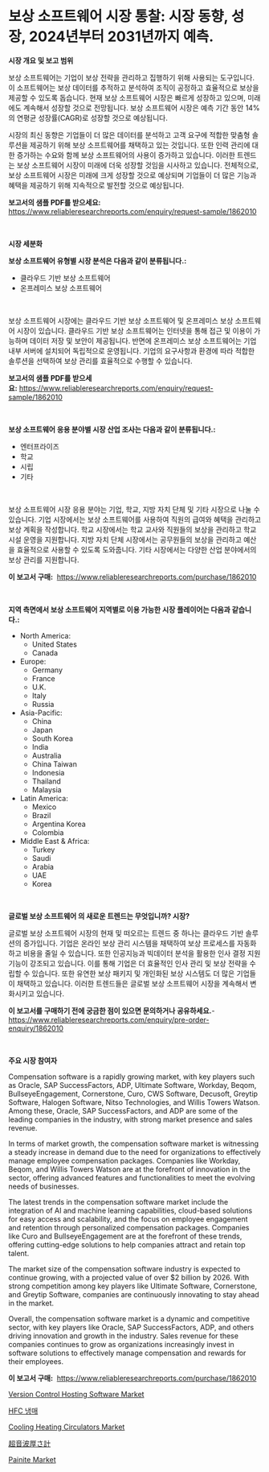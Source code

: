 <p><h1>보상 소프트웨어 시장 통찰: 시장 동향, 성장, 2024년부터 2031년까지 예측.</h1></p><p><strong>시장 개요 및 보고 범위</strong></p>
<p><p>보상 소프트웨어는 기업이 보상 전략을 관리하고 집행하기 위해 사용되는 도구입니다. 이 소프트웨어는 보상 데이터를 추적하고 분석하여 조직이 공정하고 효율적으로 보상을 제공할 수 있도록 돕습니다. 현재 보상 소프트웨어 시장은 빠르게 성장하고 있으며, 미래에도 계속해서 성장할 것으로 전망됩니다. 보상 소프트웨어 시장은 예측 기간 동안 14%의 연평균 성장률(CAGR)로 성장할 것으로 예상됩니다.</p><p>시장의 최신 동향은 기업들이 더 많은 데이터를 분석하고 고객 요구에 적합한 맞춤형 솔루션을 제공하기 위해 보상 소프트웨어를 채택하고 있는 것입니다. 또한 인력 관리에 대한 증가하는 수요와 함께 보상 소프트웨어의 사용이 증가하고 있습니다. 이러한 트렌드는 보상 소프트웨어 시장이 미래에 더욱 성장할 것임을 시사하고 있습니다. 전체적으로, 보상 소프트웨어 시장은 미래에 크게 성장할 것으로 예상되며 기업들이 더 많은 기능과 혜택을 제공하기 위해 지속적으로 발전할 것으로 예상됩니다.</p></p>
<p><strong>보고서의 샘플 PDF를 받으세요:</strong> <a href="https://www.reliableresearchreports.com/enquiry/request-sample/1862010">https://www.reliableresearchreports.com/enquiry/request-sample/1862010</a></p>
<p>&nbsp;</p>
<p><strong>시장 세분화</strong></p>
<p><strong>보상 소프트웨어 유형별 시장 분석은 다음과 같이 분류됩니다.:</strong></p>
<p><ul><li>클라우드 기반 보상 소프트웨어</li><li>온프레미스 보상 소프트웨어</li></ul></p>
<p>&nbsp;</p>
<p><p>보상 소프트웨어 시장에는 클라우드 기반 보상 소프트웨어 및 온프레미스 보상 소프트웨어 시장이 있습니다. 클라우드 기반 보상 소프트웨어는 인터넷을 통해 접근 및 이용이 가능하며 데이터 저장 및 보안이 제공됩니다. 반면에 온프레미스 보상 소프트웨어는 기업 내부 서버에 설치되어 독립적으로 운영됩니다. 기업의 요구사항과 환경에 따라 적합한 솔루션을 선택하여 보상 관리를 효율적으로 수행할 수 있습니다.</p></p>
<p><strong>보고서의 샘플 PDF를 받으세요:</strong>&nbsp;<a href="https://www.reliableresearchreports.com/enquiry/request-sample/1862010">https://www.reliableresearchreports.com/enquiry/request-sample/1862010</a></p>
<p>&nbsp;</p>
<p><strong> 보상 소프트웨어 응용 분야별 시장 산업 조사는 다음과 같이 분류됩니다.:</strong></p>
<p><ul><li>엔터프라이즈</li><li>학교</li><li>시립</li><li>기타</li></ul></p>
<p>&nbsp;</p>
<p><p>보상 소프트웨어 시장 응용 분야는 기업, 학교, 지방 자치 단체 및 기타 시장으로 나눌 수 있습니다. 기업 시장에서는 보상 소프트웨어를 사용하여 직원의 급여와 혜택을 관리하고 보상 계획을 작성합니다. 학교 시장에서는 학교 교사와 직원들의 보상을 관리하고 학교 시설 운영을 지원합니다. 지방 자치 단체 시장에서는 공무원들의 보상을 관리하고 예산을 효율적으로 사용할 수 있도록 도와줍니다. 기타 시장에서는 다양한 산업 분야에서의 보상 관리를 지원합니다.</p></p>
<p><strong>이 보고서 구매:</strong>&nbsp; <a href="https://www.reliableresearchreports.com/purchase/1862010">https://www.reliableresearchreports.com/purchase/1862010</a></p>
<p>&nbsp;</p>
<p><strong>지역 측면에서 보상 소프트웨어 지역별로 이용 가능한 시장 플레이어는 다음과 같습니다.:</strong></p>
<p><ul>
    <li>
        North America:
        <ul>
            <li>United States</li>
            <li>Canada</li>
        </ul>
    </li>
    <li>
        Europe:
        <ul>
            <li>Germany</li>
            <li>France</li>
            <li>U.K.</li>
            <li>Italy</li>
            <li>Russia</li>
        </ul>
    </li>
    <li>
        Asia-Pacific:
        <ul>
            <li>China</li>
            <li>Japan</li>
            <li>South Korea</li>
            <li>India</li>
            <li>Australia</li>
            <li>China Taiwan</li>
            <li>Indonesia</li>
            <li>Thailand</li>
            <li>Malaysia</li>
        </ul>
    </li>
    <li>
        Latin America:
        <ul>
            <li>Mexico</li>
            <li>Brazil</li>
            <li>Argentina Korea</li>
            <li>Colombia</li>
        </ul>
    </li>
    <li>
        Middle East & Africa:
        <ul>
            <li>Turkey</li>
            <li>Saudi</li>
            <li>Arabia</li>
            <li>UAE</li>
            <li>Korea</li>
        </ul>
    </li>
    </ul></p>
<p>&nbsp;</p>
<p><strong>글로벌 보상 소프트웨어 의 새로운 트렌드는 무엇입니까? 시장?</strong></p>
<p><p>글로벌 보상 소프트웨어 시장의 현재 및 떠오르는 트렌드 중 하나는 클라우드 기반 솔루션의 증가입니다. 기업은 온라인 보상 관리 시스템을 채택하여 보상 프로세스를 자동화하고 비용을 줄일 수 있습니다. 또한 인공지능과 빅데이터 분석을 활용한 인사 결정 지원 기능이 강조되고 있습니다. 이를 통해 기업은 더 효율적인 인사 관리 및 보상 전략을 수립할 수 있습니다. 또한 유연한 보상 패키지 및 개인화된 보상 시스템도 더 많은 기업들이 채택하고 있습니다. 이러한 트렌드들은 글로벌 보상 소프트웨어 시장을 계속해서 변화시키고 있습니다.</p></p>
<p><strong>이 보고서를 구매하기 전에 궁금한 점이 있으면 문의하거나 공유하세요.</strong>- <a href="https://www.reliableresearchreports.com/enquiry/pre-order-enquiry/1862010">https://www.reliableresearchreports.com/enquiry/pre-order-enquiry/1862010</a></p>
<p>&nbsp;</p>
<p><strong>주요 시장 참여자</strong></p>
<p><p>Compensation software is a rapidly growing market, with key players such as Oracle, SAP SuccessFactors, ADP, Ultimate Software, Workday, Beqom, BullseyeEngagement, Cornerstone, Curo, CWS Software, Decusoft, Greytip Software, Halogen Software, Nitso Technologies, and Willis Towers Watson. Among these, Oracle, SAP SuccessFactors, and ADP are some of the leading companies in the industry, with strong market presence and sales revenue.</p><p>In terms of market growth, the compensation software market is witnessing a steady increase in demand due to the need for organizations to effectively manage employee compensation packages. Companies like Workday, Beqom, and Willis Towers Watson are at the forefront of innovation in the sector, offering advanced features and functionalities to meet the evolving needs of businesses.</p><p>The latest trends in the compensation software market include the integration of AI and machine learning capabilities, cloud-based solutions for easy access and scalability, and the focus on employee engagement and retention through personalized compensation packages. Companies like Curo and BullseyeEngagement are at the forefront of these trends, offering cutting-edge solutions to help companies attract and retain top talent.</p><p>The market size of the compensation software industry is expected to continue growing, with a projected value of over $2 billion by 2026. With strong competition among key players like Ultimate Software, Cornerstone, and Greytip Software, companies are continuously innovating to stay ahead in the market.</p><p>Overall, the compensation software market is a dynamic and competitive sector, with key players like Oracle, SAP SuccessFactors, ADP, and others driving innovation and growth in the industry. Sales revenue for these companies continues to grow as organizations increasingly invest in software solutions to effectively manage compensation and rewards for their employees.</p></p>
<p><strong>이 보고서 구매:</strong>&nbsp;&nbsp;<a href="https://www.reliableresearchreports.com/purchase/1862010">https://www.reliableresearchreports.com/purchase/1862010</a></p>
<p><p><a href="https://cute-banjo-8ca.notion.site/Version-Control-Hosting-Software-Market-Size-Evaluating-its-Market-Trends-Growth-and-Projections--c0ddb52bfec44567a393ab8639e37bc6">Version Control Hosting Software Market</a></p><p><a href="https://medium.com/@sherlock567567/hfc-%EB%83%89%EB%A7%A4-%EC%8B%9C%EC%9E%A5-%EC%A1%B0%EC%82%AC-%EB%B3%B4%EA%B3%A0%EC%84%9C-%EA%B7%B8-%EC%97%AD%EC%82%AC-%EB%B0%8F-%EC%98%88%EC%B8%A1-2024%EB%85%84%EB%B6%80%ED%84%B0-2031%EB%85%84%EA%B9%8C%EC%A7%80-e15f007270c6">HFC 냉매</a></p><p><a href="https://view.publitas.com/reportprime-1/cooling-heating-circulators-market-size-market-share-and-global-market-analysis-report-2023-2030/">Cooling Heating Circulators Market</a></p><p><a href="https://github.com/zjkmgcs938405/Market-Research-Report-List-1/blob/main/7401675191874.md">超音波厚さ計</a></p><p><a href="https://github.com/vimar16th/Market-Research-Report-List-3/blob/main/painite-market.md">Painite Market</a></p></p>
